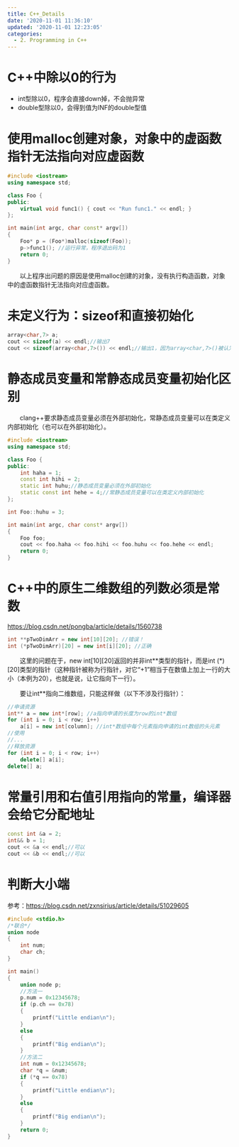 ```yaml
---
title: C++_Details
date: '2020-11-01 11:36:10'
updated: '2020-11-01 12:23:05'
categories:
  - 2. Programming in C++
---
```

# C++中除以0的行为

- int型除以0，程序会直接down掉，不会抛异常
- double型除以0，会得到值为INF的double型值

# 使用malloc创建对象，对象中的虚函数指针无法指向对应虚函数

```C++
#include <iostream>
using namespace std;

class Foo {
public:
    virtual void func1() { cout << "Run func1." << endl; }
};

int main(int argc, char const* argv[])
{
    Foo* p = (Foo*)malloc(sizeof(Foo));
    p->func1(); //运行异常，程序退出码为1
    return 0;
}
```

　　以上程序出问题的原因是使用malloc创建的对象，没有执行构造函数，对象中的虚函数指针无法指向对应虚函数。

# 未定义行为：sizeof和直接初始化

```cpp
array<char,7> a;
cout << sizeof(a) << endl;//输出7
cout << sizeof(array<char,7>()) << endl;//输出1，因为array<char,7>()被认为是一个函数而不是一个对象
```

# 静态成员变量和常静态成员变量初始化区别

　　clang++要求静态成员变量必须在外部初始化，常静态成员变量可以在类定义内部初始化（也可以在外部初始化）。

```cpp
#include <iostream>
using namespace std;

class Foo {
public:
    int haha = 1;
    const int hihi = 2;
    static int huhu;//静态成员变量必须在外部初始化
    static const int hehe = 4;//常静态成员变量可以在类定义内部初始化
};

int Foo::huhu = 3;

int main(int argc, char const* argv[])
{
    Foo foo;
    cout << foo.haha << foo.hihi << foo.huhu << foo.hehe << endl;
    return 0;
}
```

# C++中的原生二维数组的列数必须是常数

<https://blog.csdn.net/pongba/article/details/1560738>

```cpp
int **pTwoDimArr = new int[10][20]; //错误！
int (*pTwoDimArr)[20] = new int[i][20]; //正确
```

　　这里的问题在于，new int[10][20]返回的并非int\*\*类型的指针，而是int (\*)[20]类型的指针（这种指针被称为行指针，对它“+1”相当于在数值上加上一行的大小（本例为20），也就是说，让它指向下一行）。

　　要让int**指向二维数组，只能这样做（以下不涉及行指针）：

```cpp
//申请资源
int** a = new int*[row]; //a指向申请的长度为row的int*数组
for (int i = 0; i < row; i++)
    a[i] = new int[column]; //int*数组中每个元素指向申请的int数组的头元素
//使用
//...
//释放资源
for (int i = 0; i < row; i++)
    delete[] a[i];
delete[] a;
```

# 常量引用和右值引用指向的常量，编译器会给它分配地址

```cpp
const int &a = 2;
int&& b = 1;
cout << &a << endl;//可以
cout << &b << endl;//可以
```

# 判断大小端

参考：<https://blog.csdn.net/zxnsirius/article/details/51029605>

```cpp
#include <stdio.h>
/*联合*/
union node
{
    int num;
    char ch;
}

int main()
{
    union node p;
    //方法一
    p.num = 0x12345678;
    if (p.ch == 0x78)
    {
        printf("Little endian\n");
    }
    else
    {
        printf("Big endian\n");
    }
    //方法二
    int num = 0x12345678;
    char *q = &num;
    if (*q == 0x78)
    {
        printf("Little endian\n");
    }
    else
    {
        printf("Big endian\n");
    }
    return 0;
}
```
